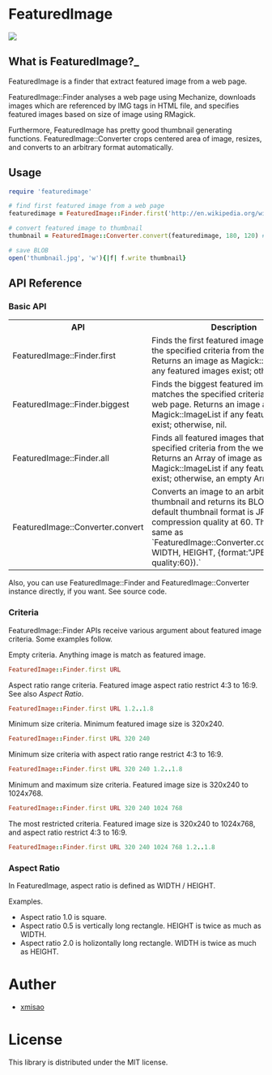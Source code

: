 # FeaturedImage

<img src="featuredimage.jpg">

## What is FeaturedImage?_

FeaturedImage is a finder that extract featured image from a web page.

FeaturedImage::Finder analyses a web page using Mechanize, downloads images which are referenced by IMG tags in HTML file, and specifies featured images based on size of image using RMagick.

Furthermore, FeaturedImage has pretty good thumbnail generating functions. FeaturedImage::Converter crops centered area of image, resizes, and converts to an arbitrary format automatically.

## Usage

```ruby
require 'featuredimage'

# find first featured image from a web page
featuredimage = FeaturedImage::Finder.first('http://en.wikipedia.org/wiki/Lenna')

# convert featured image to thumbnail
thumbnail = FeaturedImage::Converter.convert(featuredimage, 180, 120) # return BLOB

# save BLOB
open('thumbnail.jpg', 'w'){|f| f.write thumbnail}
```

## API Reference

### Basic API

<table>
<tr><th>API</th><th>Description</th></tr>
<tr>
<td>FeaturedImage::Finder.first</td>
<td>Finds the first featured image that matches the specified criteria from the web page. Returns an image as Magick::ImageList if any featured images exist; otherwise, nil.</td>
</tr><tr>
<td>FeaturedImage::Finder.biggest</td>
<td>Finds the biggest featured image that matches the specified criteria from the web page. Returns an image as Magick::ImageList if any featured images exist; otherwise, nil.</td>
</tr><tr>
<td>FeaturedImage::Finder.all</td>
<td>Finds all featured images that match the specified criteria from the web page. Returns an Array of image as Magick::ImageList if any featured images exist; otherwise, an empty Array.</td>
</tr><tr>
<td>FeaturedImage::Converter.convert</td>
<td>Converts an image to an arbitary sized thumbnail and returns its BLOB. The default thumbnail format is JPEG with compression quality at 60. This is the same as `FeaturedImage::Converter.convert(IMAGE, WIDTH, HEIGHT, {format:"JPEG", quality:60}).`</td>
</tr>
</table>

Also, you can use FeaturedImage::Finder and FeaturedImage::Converter instance directly, if you want. See source code.

### Criteria

FeaturedImage::Finder APIs receive various argument about featured image criteria. Some examples follow.

Empty criteria. Anything image is match as featured image.

```ruby
FeaturedImage::Finder.first URL
```

Aspect ratio range criteria. Featured image aspect ratio restrict 4:3 to 16:9. See also _Aspect Ratio_.

```ruby
FeaturedImage::Finder.first URL 1.2..1.8
```

Minimum size criteria. Minimum featured image size is 320x240.

```ruby
FeaturedImage::Finder.first URL 320 240
```

Minimum size criteria with aspect ratio range restrict 4:3 to 16:9.

```ruby
FeaturedImage::Finder.first URL 320 240 1.2..1.8
```

Minimum and maximum size criteria. Featured image size is 320x240 to 1024x768.

```ruby
FeaturedImage::Finder.first URL 320 240 1024 768
```

The most restricted criteria. Featured image size is 320x240 to 1024x768, and aspect ratio restrict 4:3 to 16:9.

```ruby
FeaturedImage::Finder.first URL 320 240 1024 768 1.2..1.8
```

### Aspect Ratio

In FeaturedImage, aspect ratio is defined as WIDTH / HEIGHT.

Examples.

- Aspect ratio 1.0 is square.
- Aspect ratio 0.5 is vertically long rectangle. HEIGHT is twice as much as WIDTH.
- Aspect ratio 2.0 is holizontally long rectangle. WIDTH is twice as much as HEIGHT.

# Auther

- [xmisao](http://www.xmisao.com/)

# License

This library is distributed under the MIT license.
